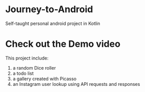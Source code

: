 # Journey-to-Android
Self-taught personal android project in Kotlin

# Check out the Demo video

This project include:
1. a random Dice roller
2. a todo list
3. a gallery created with Picasso
4. an Instagram user lookup using API requests and responses
